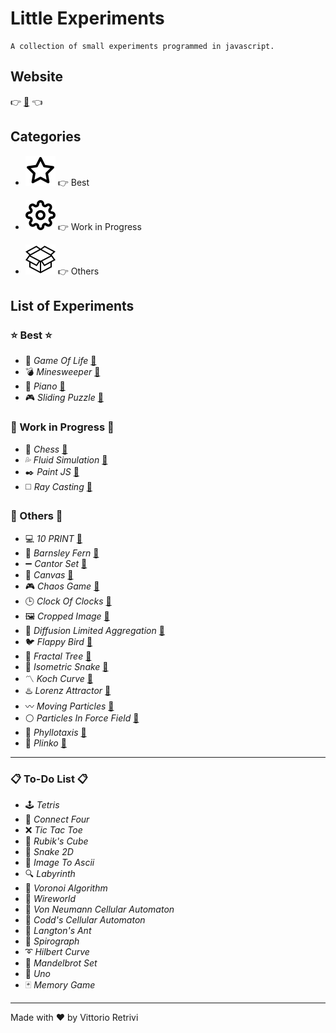 # Little Experiments

    A collection of small experiments programmed in javascript.

## Website

👉 [🔗](https://motiontx.github.io/little-experiments) 👈    

## Categories

* ![star](./assets/star.svg) 👉 Best

* ![wip](./assets/settings.svg) 👉 Work in Progress

* ![box](./assets/all.svg) 👉 Others

## List of Experiments

### ⭐️ Best ⭐️

* 🌱 *Game Of Life* [🔗](https://motiontx.github.io/little-experiments/experiments/Game-Of-Life)
* 💣 *Minesweeper* [🔗](https://motiontx.github.io/little-experiments/experiments/Minesweeper)
* 🎹 *Piano* [🔗](https://motiontx.github.io/little-experiments/experiments/Piano)
* 🎮 *Sliding Puzzle* [🔗](https://motiontx.github.io/little-experiments/experiments/Sliding-Puzzle)

### 🚧 Work in Progress 🚧

* 🔲 *Chess* [🔗](https://motiontx.github.io/little-experiments/experiments/Chess-JS)
* 💦 *Fluid Simulation* [🔗](https://motiontx.github.io/little-experiments/experiments/Fluid-Simulation)
* ✒️ *Paint JS* [🔗](https://motiontx.github.io/little-experiments/experiments/Paint-JS)
* ◻️ *Ray Casting* [🔗](https://motiontx.github.io/little-experiments/experiments/Ray-Casting)

### 🔶 Others 🔶

* 💻 *10 PRINT* [🔗](https://motiontx.github.io/little-experiments/experiments/10-PRINT)
* 🌿 *Barnsley Fern* [🔗](https://motiontx.github.io/little-experiments/experiments/Barnsley-Fern)
* ➖ *Cantor Set* [🔗](https://motiontx.github.io/little-experiments/experiments/Cantor-Set)
* 🎨 *Canvas* [🔗](https://motiontx.github.io/little-experiments/experiments/Canvas)
* 🎮 *Chaos Game* [🔗](https://motiontx.github.io/little-experiments/experiments/Chaos-Game)
* 🕒 *Clock Of Clocks* [🔗](https://motiontx.github.io/little-experiments/experiments/Clock-Of-Clocks)
* 🖼 *Cropped Image* [🔗](https://motiontx.github.io/little-experiments/experiments/Cropped-Image)
* 🌼 *Diffusion Limited Aggregation* [🔗](https://motiontx.github.io/little-experiments/experiments/Diffusion-Limited-Aggregation)
* 🐦 *Flappy Bird* [🔗](https://motiontx.github.io/little-experiments/experiments/Flappy-Bird)
* 🌲 *Fractal Tree* [🔗](https://motiontx.github.io/little-experiments/experiments/Fractal-Tree)
* 🐍 *Isometric Snake* [🔗](https://motiontx.github.io/little-experiments/experiments/Isometric-Snake)
* 〽️ *Koch Curve* [🔗](https://motiontx.github.io/little-experiments/experiments/Koch-Curve)
* ♨️ *Lorenz Attractor* [🔗](https://motiontx.github.io/little-experiments/experiments/Lorenz-Attractor)
* 〰️ *Moving Particles* [🔗](https://motiontx.github.io/little-experiments/experiments/Moving-Particles)
* ⚪️ *Particles In Force Field* [🔗](https://motiontx.github.io/little-experiments/experiments/Particles-In-Force-Field)
* 🌸 *Phyllotaxis* [🔗](https://motiontx.github.io/little-experiments/experiments/Phyllotaxis)
* 🔘 *Plinko* [🔗](https://motiontx.github.io/little-experiments/experiments/Plinko)

---

### 📋 To-Do List 📋

* 🕹 *Tetris*
* 🔴 *Connect Four*
* ❌ *Tic Tac Toe*
* 🎲 *Rubik's Cube*
* 🐍 *Snake 2D*
* 🌆 *Image To Ascii*
* 🔍 *Labyrinth*
* 🔺 *Voronoi Algorithm*
* 🔌 *Wireworld*
* 🔹 *Von Neumann Cellular Automaton*
* 🔸 *Codd's Cellular Automaton*
* 🐜 *Langton's Ant*
* 💮 *Spirograph*
* ➰ *Hilbert Curve*
* 🔻 *Mandelbrot Set*
* 🎴 *Uno*
* 🃏 *Memory Game*

---

Made with ❤️ by Vittorio Retrivi
